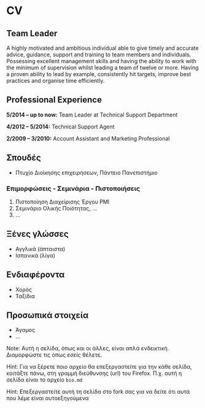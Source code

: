 # CV 
## Team Leader 
A highly motivated and ambitious individual able to give timely and accurate advice, guidance, support and training to team members and individuals. Possessing excellent management skills and having the ability to work with the minimum of supervision whilst leading a team of twelve or more. Having a proven ability to lead by example, consistently hit targets, improve best practices and organise time efficiently.

## Professional Experience
**5/2014 – up to now:** Team Leader at Technical Support Department 

**4/2012 – 5/2014:** Technical Support Agent

**2/2009 – 3/2010:** Account Assistant and Marketing Professional

## Σπουδές
* Πτυχίο Διοίκησης επιχειρήσεων, Πάντειο Πανεπιστήμιο

### Επιμορφώσεις - Σεμινάρια - Πιστοποιήσεις
1. Πιστοποίηση Διαχείρισης Έργου PMI
2. Σεμινάριο Ολικής Ποιότητας, ...
3. ...

## Ξένες γλώσσες
* Αγγλικά (άπταιστα)
* Ισπανικά (λίγα)

## Ενδιαφέροντα
* Χορός
* Ταξίδια

## Προσωπικά στοιχεία
* Άγαμος
* ...

Note: Αυτή η σελίδα, όπως και οι άλλες, είναι απλά ενδεικτική. Διαμορφώστε τις όπως *εσείς* θέλετε.

Hint: Για να ξέρετε ποιο αρχείο θα επεξεργαστείτε για την κάθε σελίδα, κοιτάξτε πάνω, στη γραμμή διεύθυνσης (url) του Firefox. Π.χ. αυτή η σελίδα είναι το αρχείο `bio.md`

Hint: Επεξεργαστείτε αυτή τη σελίδα στο fork σας για να δείτε ότι αυτά που λέμε είναι αυτοεξηγούμενα




